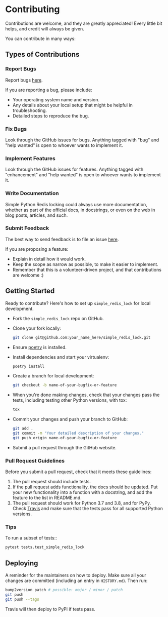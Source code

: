 # Contributing

Contributions are welcome, and they are greatly appreciated! Every little bit helps, and credit will always be given.

You can contribute in many ways:

## Types of Contributions

### Report Bugs

Report bugs [here](https://github.com/fwallacevt/simple_redis_lock/issues).

If you are reporting a bug, please include:

* Your operating system name and version.
* Any details about your local setup that might be helpful in troubleshooting.
* Detailed steps to reproduce the bug.

### Fix Bugs

Look through the GitHub issues for bugs. Anything tagged with "bug" and "help wanted" is open to whoever wants to implement it.

### Implement Features

Look through the GitHub issues for features. Anything tagged with "enhancement" and "help wanted" is open to whoever wants to implement it.

### Write Documentation

Simple Python Redis locking could always use more documentation, whether as part of the official docs, in docstrings, or even on the web in blog posts, articles, and such.

### Submit Feedback

The best way to send feedback is to file an issue [here](https://github.com/fwallacevt/simple_redis_lock/issues).

If you are proposing a feature:

* Explain in detail how it would work.
* Keep the scope as narrow as possible, to make it easier to implement.
* Remember that this is a volunteer-driven project, and that contributions
  are welcome :)

## Getting Started

Ready to contribute? Here's how to set up `simple_redis_lock` for local development.

* Fork the `simple_redis_lock` repo on GitHub.
* Clone your fork locally:

    ```sh
    git clone git@github.com:your_name_here/simple_redis_lock.git
    ```

* Ensure [poetry](https://python-poetry.org/docs/) is installed.
* Install dependencies and start your virtualenv:

    ```sh
    poetry install
    ```

* Create a branch for local development:

    ```sh
    git checkout -b name-of-your-bugfix-or-feature
    ```

* When you're done making changes, check that your changes pass the tests, including testing other Python versions, with tox:

    ```sh
    tox
    ```

* Commit your changes and push your branch to GitHub:

    ```sh
    git add .
    git commit -m "Your detailed description of your changes."
    git push origin name-of-your-bugfix-or-feature
    ```

* Submit a pull request through the GitHub website.

### Pull Request Guidelines

Before you submit a pull request, check that it meets these guidelines:

1. The pull request should include tests.
2. If the pull request adds functionality, the docs should be updated. Put your new functionality into a function with a docstring, and add the feature to the list in README.md.
3. The pull request should work for Python 3.7 and 3.8, and for PyPy. Check [Travis](https://travis-ci.com/fwallacevt/simple_redis_lock/pull_requests) and make sure that the tests pass for all supported Python versions.

### Tips

To run a subset of tests::

```sh
pytest tests.test_simple_redis_lock
```

## Deploying

A reminder for the maintainers on how to deploy. Make sure all your changes are committed (including an entry in `HISTORY.md`). Then run:

```sh
bump2version patch # possible: major / minor / patch
git push
git push --tags
```

Travis will then deploy to PyPI if tests pass.
